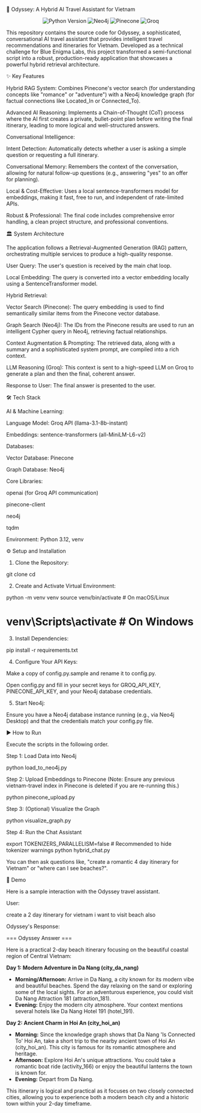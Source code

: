 🚀 Odyssey: A Hybrid AI Travel Assistant for Vietnam

<p align="center">
<img src="https://www.google.com/search?q=https://img.shields.io/badge/Python-3.12-3776AB%3Fstyle%3Dfor-the-badge%26logo%3Dpython" alt="Python Version"/>
<img src="https://www.google.com/search?q=https://img.shields.io/badge/Neo4j-Graph_Database-008CC1%3Fstyle%3Dfor-the-badge%26logo%3Dneo4j" alt="Neo4j"/>
<img src="https://www.google.com/search?q=https://img.shields.io/badge/Pinecone-Vector_DB-00BFFF%3Fstyle%3Dfor-the-badge%26logo%3Dpinecone" alt="Pinecone"/>
<img src="https://www.google.com/search?q=https://img.shields.io/badge/Groq-LLM_Inference-F05A28%3Fstyle%3Dfor-the-badge" alt="Groq"/>
</p>

This repository contains the source code for Odyssey, a sophisticated, conversational AI travel assistant that provides intelligent travel recommendations and itineraries for Vietnam. Developed as a technical challenge for Blue Enigma Labs, this project transformed a semi-functional script into a robust, production-ready application that showcases a powerful hybrid retrieval architecture.

✨ Key Features

Hybrid RAG System: Combines Pinecone's vector search (for understanding concepts like "romance" or "adventure") with a Neo4j knowledge graph (for factual connections like Located_In or Connected_To).

Advanced AI Reasoning: Implements a Chain-of-Thought (CoT) process where the AI first creates a private, bullet-point plan before writing the final itinerary, leading to more logical and well-structured answers.

Conversational Intelligence:

Intent Detection: Automatically detects whether a user is asking a simple question or requesting a full itinerary.

Conversational Memory: Remembers the context of the conversation, allowing for natural follow-up questions (e.g., answering "yes" to an offer for planning).

Local & Cost-Effective: Uses a local sentence-transformers model for embeddings, making it fast, free to run, and independent of rate-limited APIs.

Robust & Professional: The final code includes comprehensive error handling, a clean project structure, and professional conventions.

🏛️ System Architecture

The application follows a Retrieval-Augmented Generation (RAG) pattern, orchestrating multiple services to produce a high-quality response.

User Query: The user's question is received by the main chat loop.

Local Embedding: The query is converted into a vector embedding locally using a SentenceTransformer model.

Hybrid Retrieval:

Vector Search (Pinecone): The query embedding is used to find semantically similar items from the Pinecone vector database.

Graph Search (Neo4j): The IDs from the Pinecone results are used to run an intelligent Cypher query in Neo4j, retrieving factual relationships.

Context Augmentation & Prompting: The retrieved data, along with a summary and a sophisticated system prompt, are compiled into a rich context.

LLM Reasoning (Groq): This context is sent to a high-speed LLM on Groq to generate a plan and then the final, coherent answer.

Response to User: The final answer is presented to the user.

🛠️ Tech Stack

AI & Machine Learning:

Language Model: Groq API (llama-3.1-8b-instant)

Embeddings: sentence-transformers (all-MiniLM-L6-v2)

Databases:

Vector Database: Pinecone

Graph Database: Neo4j

Core Libraries:

openai (for Groq API communication)

pinecone-client

neo4j

tqdm

Environment: Python 3.12, venv

⚙️ Setup and Installation

1. Clone the Repository:

git clone <your-repository-url>
cd <your-repository-name>


2. Create and Activate Virtual Environment:

python -m venv venv
source venv/bin/activate  # On macOS/Linux
# venv\Scripts\activate    # On Windows


3. Install Dependencies:

pip install -r requirements.txt


4. Configure Your API Keys:

Make a copy of config.py.sample and rename it to config.py.

Open config.py and fill in your secret keys for GROQ_API_KEY, PINECONE_API_KEY, and your Neo4j database credentials.

5. Start Neo4j:

Ensure you have a Neo4j database instance running (e.g., via Neo4j Desktop) and that the credentials match your config.py file.

▶️ How to Run

Execute the scripts in the following order.

Step 1: Load Data into Neo4j

python load_to_neo4j.py


Step 2: Upload Embeddings to Pinecone
(Note: Ensure any previous vietnam-travel index in Pinecone is deleted if you are re-running this.)

python pinecone_upload.py


Step 3: (Optional) Visualize the Graph

python visualize_graph.py


Step 4: Run the Chat Assistant

export TOKENIZERS_PARALLELISM=false # Recommended to hide tokenizer warnings
python hybrid_chat.py


You can then ask questions like, "create a romantic 4 day itinerary for Vietnam" or "where can I see beaches?".

📸 Demo

Here is a sample interaction with the Odyssey travel assistant.

User:

create a 2 day itinerary for vietnam i want to visit beach also


Odyssey's Response:

=== Odyssey Answer ===

Here is a practical 2-day beach itinerary focusing on the beautiful coastal region of Central Vietnam:

**Day 1: Modern Adventure in Da Nang (city_da_nang)**

* **Morning/Afternoon:** Arrive in Da Nang, a city known for its modern vibe and beautiful beaches. Spend the day relaxing on the sand or exploring some of the local sights. For an adventurous experience, you could visit Da Nang Attraction 181 (attraction_181).
* **Evening:** Enjoy the modern city atmosphere. Your context mentions several hotels like Da Nang Hotel 191 (hotel_191).

**Day 2: Ancient Charm in Hoi An (city_hoi_an)**

* **Morning:** Since the knowledge graph shows that Da Nang 'Is Connected To' Hoi An, take a short trip to the nearby ancient town of Hoi An (city_hoi_an). This city is famous for its romantic atmosphere and heritage.
* **Afternoon:** Explore Hoi An's unique attractions. You could take a romantic boat ride (activity_166) or enjoy the beautiful lanterns the town is known for.
* **Evening:** Depart from Da Nang.

This itinerary is logical and practical as it focuses on two closely connected cities, allowing you to experience both a modern beach city and a historic town within your 2-day timeframe.
